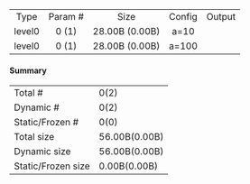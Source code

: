 <table>
<tr>
<td align = 'center'> Type </td>
<td align = 'center'> Param #</td>
<td align = 'center'> Size </td>
<td align = 'center'> Config </td>
<td align = 'center'> Output </td>
</tr>
<tr><td align = 'center'> level0 </td><td align = 'center'> 0
(1) </td><td align = 'center'> 28.00B
(0.00B) </td><td align = 'center'> a=10 </td><td align = 'center'>  </td></tr><tr><td align = 'center'> level0 </td><td align = 'center'> 0
(1) </td><td align = 'center'> 28.00B
(0.00B) </td><td align = 'center'> a=100 </td><td align = 'center'>  </td></tr></table>

#### Summary
<table><tr><td>Total #</td><td>0(2)</td></tr><tr><td>Dynamic #</td><td>0(2)</td></tr><tr><td>Static/Frozen #</td><td>0(0)</td></tr><tr><td>Total size</td><td>56.00B(0.00B)</td></tr><tr><td>Dynamic size</td><td>56.00B(0.00B)</td></tr><tr><td>Static/Frozen size</td><td>0.00B(0.00B)</td></tr></table>